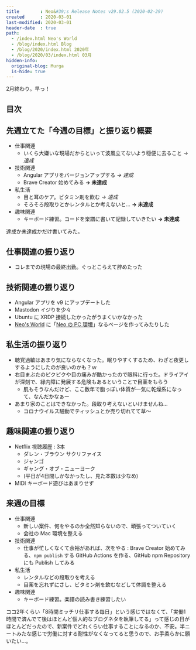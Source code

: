 ```yaml
---
title        : Neo&#39;s Release Notes v29.02.5 (2020-02-29)
created      : 2020-03-01
last-modified: 2020-03-01
header-date  : true
path:
  - /index.html Neo's World
  - /blog/index.html Blog
  - /blog/2020/index.html 2020年
  - /blog/2020/03/index.html 03月
hidden-info:
  original-blog: Murga
  is-hide: true
---
```


2月終わり。早っ！

## 目次

## 先週立てた「今週の目標」と振り返り概要

- 仕事関連
  - いくら大嫌いな現場だからといって波風立てないよう穏便に去ること _→ 達成_
- 技術関連
  - Angular アプリをバージョンアップする _→ 達成_
  - Brave Creator 始めてみる __→ 未達成__
- 私生活
  - 目と耳のケア。ビタミン剤を飲む _→ 達成_
  - そろそろ段取りとかレンタルとか考えないと… __→ 未達成__
- 趣味関連
  - キーボード練習。コードを楽譜に書いて記録していきたい __→ 未達成__

達成か未達成かだけ書いてみた。

## 仕事関連の振り返り

- コレまでの現場の最終出勤。ぐっとこらえて辞めたった

## 技術関連の振り返り

- Angular アプリを v9 にアップデートした
- Mastodon イジりを少々
- Ubuntu に XRDP 接続したかったがうまくいかなかった
- [Neo's World](http://neo.s21.xrea.com/) に「[Neo の PC 環境](http://neo.s21.xrea.com/etc/pc-environment.html)」なるページを作ってみたりした

## 私生活の振り返り

- 聴覚過敏はあまり気にならなくなった。眠りやすくするため、わざと夜更しするようにしたのが良いのかも？ｗ
- 右目まぶたのピクピクや目の痛みが酷かったので眼科に行った。ドライアイが深刻で、緑内障に発展する危険もあるということで目薬をもらう
  - 肌もそうなんだけど、ここ数年で脂っぽい体質が一気に乾燥系になって、なんだかなぁー
- あまり家のことはできなかった。段取り考えないといけませんね…
  - コロナウイルス騒動でティッシュとか売り切れてて草～

## 趣味関連の振り返り

- Netflix 視聴履歴 : 3本
  - ダレン・ブラウン サクリファイス
  - ジャンゴ
  - ギャング・オブ・ニューヨーク
  - (平日が4日間しかなかったし、見た本数は少なめ)
- MIDI キーボード遊びはあまりせず

## 来週の目標

- 仕事関連
  - 新しい案件、何をやるのか全然知らないので、頑張ってついていく
  - 会社の Mac 環境を整える
- 技術関連
  - 仕事が忙しくなくて余裕があれば、次をやる : Brave Creator 始めてみる、`npm publish` する GitHub Actions を作る、GitHub npm Repository にも Publish してみる
- 私生活
  - レンタルなどの段取りを考える
  - 目薬を忘れずにさし、ビタミン剤を飲むなどして体調を整える
- 趣味関連
  - キーボード練習。楽譜の読み書き練習したい

ココ2年くらい「8時間ミッチリ仕事する毎日」という感じではなくて、「実働1時間で済んでて後はほとんど個人的なブログネタを執筆してる」って感じの日がほとんどだったので、新案件でどれくらい仕事することになるのか、不安。半ニートみたな感じで労働に対する耐性がなくなってると思うので、お手柔らかに願いたい…。
